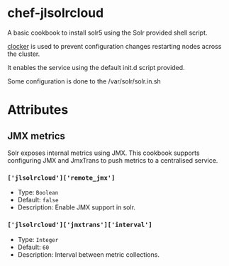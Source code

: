 # chef-jlsolrcloud

A basic cookbook to install solr5 using the Solr provided shell script.

[clocker](https://github.com/jameslegg/chef-locker) is used to prevent configuration
changes restarting nodes across the cluster.

It enables the service using the default init.d script provided.

Some configuration is done to the /var/solr/solr.in.sh 


# Attributes

## JMX metrics
Solr exposes internal metrics using JMX.
This cookbook supports configuring JMX and JmxTrans to push metrics to
a centralised service.

### `['jlsolrcloud']['remote_jmx']`

  * Type: `Boolean`
  * Default: `false`
  * Description: Enable JMX support in solr.

### `['jlsolrcloud']['jmxtrans']['interval']`

  * Type: `Integer`
  * Default: `60`
  * Description: Interval between metric collections.
